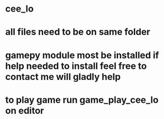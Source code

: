 # cee_lo

# all files need to be on same folder
# gamepy module most be installed if help needed to install feel free to contact me will gladly help
# to play game run game_play_cee_lo on editor 
